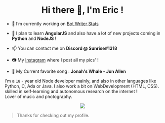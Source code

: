 <h1 align="center">Hi there 👋, I'm Eric !</h1>

- 🔭 I’m currently working on [Bot Writer Stats](https://github.com/WriterStats)

- 🌱 I plan to learn **AngularJS** and also have a lot of new projects coming in **Python** and **NodeJS** !

- 📫 You can contact me on **Discord @ Sunrise#1318**

- 📷 My [Instagram](https://www.instagram.com/eir_horizon_/) where I post all my pics' !

- 🎵 My Current favorite song : **Jonah's Whale - Jon Allen**

I'm a `18` - year old Node developer mainly, and also in other languages ​​like Python, C, Ada or Java. I also work a bit on WebDevelopment (HTML, CSS). skilled in self-learning and autonomous research on the internet !
<br/>Lover of music and photography.

<p align="center"><img src="https://skillicons.dev/icons?i=nodejs,js,java,c,py,html,bash,mysql,bots,discord,git,gtk,linux,pr,vscode"/></p>

> Thanks for checking out my profile.
